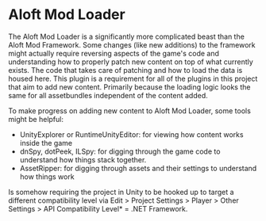 # Aloft Mod Loader

The Aloft Mod Loader is a significantly more complicated beast than the Aloft Mod Framework. Some changes (like new additions) to the framework might actually require reversing aspects of the game's code and understanding how to properly patch new content on top of what currently exists. The code that takes care of patching and how to load the data is housed here. This plugin is a requirement for all of the plugins in this project that aim to add new content. Primarily because the loading logic looks the same for all assetbundles independent of the content added.

To make progress on adding new content to Aloft Mod Loader, some tools might be helpful:

- UnityExplorer or RuntimeUnityEditor: for viewing how content works inside the game
- dnSpy, dotPeek, ILSpy: for digging through the game code to understand how things stack together.
- AssetRipper: for digging through assets and their settings to understand how things work


Is somehow requiring the project in Unity to be hooked up to target a different compatibility level
via Edit > Project Settings > Player > Other Settings > API Compatibility Level* = .NET Framework.